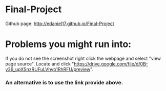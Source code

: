 # Final-Project
Github page: http://edaniel17.github.io/Final-Project  
# Problems you might run into:  
If you do not see the screenshot right click the webpage and select "view page source". Locate and click "https://drive.google.com/file/d/0B-y36_upXSnzRUFuLVhyb1RhRFU/preview".
### An alternative is to use the link provide above.
